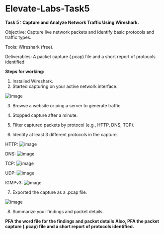 # Elevate-Labs-Task5

**Task 5 : Capture and Analyze Network Traffic Using Wireshark.**

Objective: Capture live network packets and identify basic protocols and traffic types.

Tools: Wireshark (free).

Deliverables: A packet capture (.pcap) file and a short report of protocols identified

**Steps for working:**
1. Installed Wireshark.
2. Started capturing on your active network interface.

![image](https://github.com/user-attachments/assets/22ad6ca7-dbf2-4ea7-be93-d8e47d5834aa)

3. Browse a website or ping a server to generate traffic.
4. Stopped capture after a minute.

5. Filter captured packets by protocol (e.g., HTTP, DNS, TCP).
6. Identify at least 3 different protocols in the capture.

HTTP:
![image](https://github.com/user-attachments/assets/918e046e-960a-4abc-ad7d-4705714992bf)

DNS:
![image](https://github.com/user-attachments/assets/fc303eaf-439b-45ec-b5c6-2b7e612e0aae)

TCP:
![image](https://github.com/user-attachments/assets/f96d6b8e-ddc0-4e92-b5a8-1278afa50a10)

UDP:
![image](https://github.com/user-attachments/assets/5c0e6009-5619-43a9-8c74-559d8d9370fb)

IGMPv3:
![image](https://github.com/user-attachments/assets/a981161f-7862-482f-ad78-69dd589aeb05)

7. Exported the capture as a .pcap file.

![image](https://github.com/user-attachments/assets/f9bb4630-a415-4b42-b006-bbb79f6df2ed)

8. Summarize your findings and packet details.
   
**PFA the word file for the findings and packet details**
**Also, PFA the packet capture (.pcap) file and a short report of protocols identified.**
